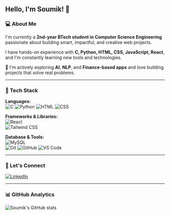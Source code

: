 ## Hello, I'm Soumik! 👋

### 💻 About Me
I'm currently a **2nd-year BTech student in Computer Science Engineering** passionate about building smart, impactful, and creative web projects.

I have hands-on experience with **C, Python, HTML, CSS, JavaScript, React**, and I'm constantly learning new tools and technologies.

🌱 I'm actively exploring **AI**, **NLP**, and **Finance-based apps** and love building projects that solve real problems.

---

### 🚀 Tech Stack

**Languages:**  
![C](https://img.shields.io/badge/C-blue?style=flat-square&logo=c) 
![Python](https://img.shields.io/badge/Python-3776AB?style=flat-square&logo=python&logoColor=white)
![HTML](https://img.shields.io/badge/HTML-E34F26?style=flat-square&logo=html5&logoColor=white)
![CSS](https://img.shields.io/badge/CSS-1572B6?style=flat-square&logo=css3&logoColor=white)

**Frameworks & Libraries:**  
![React](https://img.shields.io/badge/React-20232A?style=flat-square&logo=react&logoColor=61DAFB)  
![Tailwind CSS](https://img.shields.io/badge/TailwindCSS-06B6D4?style=flat-square&logo=tailwind-css&logoColor=white)

**Database & Tools:**  
![MySQL](https://img.shields.io/badge/MySQL-00000F?style=flat-square&logo=mysql&logoColor=white)  
![Git](https://img.shields.io/badge/Git-F05032?style=flat-square&logo=git&logoColor=white)
![GitHub](https://img.shields.io/badge/GitHub-181717?style=flat-square&logo=github&logoColor=white)
![VS Code](https://img.shields.io/badge/VSCode-007ACC?style=flat-square&logo=visual-studio-code&logoColor=white)

---

### 🔗 Let's Connect
[![LinkedIn](https://img.shields.io/badge/LinkedIn-blue?style=flat-square&logo=linkedin)](https://www.linkedin.com/in/YOUR-LINKEDIN)

---

### 📊 GitHub Analytics
![Soumik's GitHub stats](https://github-readme-stats.vercel.app/api?username=YOUR_GITHUB_USERNAME&show_icons=true&theme=github_dark)
